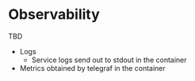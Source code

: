 # Observability

TBD

* Logs
  * Service logs send out to stdout in the container
* Metrics obtained by telegraf in the container